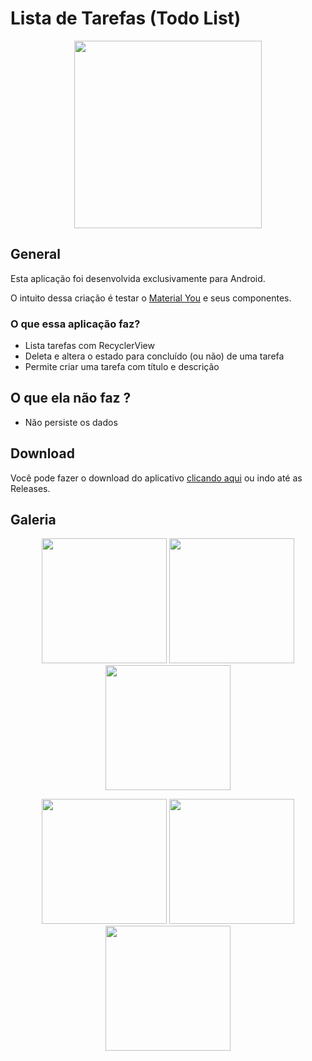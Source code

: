# Lista de Tarefas (Todo List)

<div align="center">
  <img width=300 src="https://i.imgur.com/A3pgriq.jpg"/>
</div>

## General

Esta aplicação foi desenvolvida exclusivamente para Android.

O intuito dessa criação é testar o [Material You](https://m3.material.io/) e seus componentes.

### O que essa aplicação faz?

* Lista tarefas com RecyclerView
* Deleta e altera o estado para concluído (ou não) de uma tarefa
* Permite criar uma tarefa com título e descrição

## O que ela não faz ?

* Não persiste os dados

## Download

Você pode fazer o download do aplicativo [clicando aqui](https://github.com/matheusperezz/task-list/releases/download/v1.0.0/app-task-list.apk) ou indo até as Releases.

## Galeria

<div align="center">

  <img width=200 src="https://i.imgur.com/bQ6Ay5D.jpg"/>

  <img width=200 src="https://i.imgur.com/hoyMVkQ.jpg">
  
  <img src="https://i.imgur.com/0MJueAL.jpg" width=200/>

</div>

<p align="center">
  <img src="https://i.imgur.com/MfwY9MT.jpg" width=200/>

  <img src="https://i.imgur.com/6pAj4Vu.jpg" width=200/>

  <img src="https://i.imgur.com/IOQjHmX.jpg" width=200/>

</p>

## 
